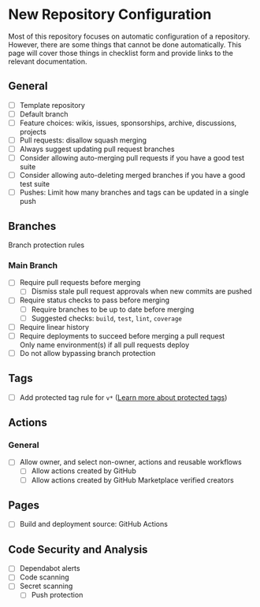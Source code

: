 # New Repository Configuration

Most of this repository focuses on automatic configuration of a repository. However, there are some things that cannot be done automatically. This page will cover those things in checklist form and provide links to the relevant documentation.

## General

- [ ] Template repository
- [ ] Default branch
- [ ] Feature choices: wikis, issues, sponsorships, archive, discussions, projects
- [ ] Pull requests: disallow squash merging
- [ ] Always suggest updating pull request branches
- [ ] Consider allowing auto-merging pull requests if you have a good test suite
- [ ] Consider allowing auto-deleting merged branches if you have a good test suite
- [ ] Pushes: Limit how many branches and tags can be updated in a single push

## Branches

Branch protection rules

### Main Branch

- [ ] Require pull requests before merging  
  - [ ] Dismiss stale pull request approvals when new commits are pushed  
- [ ] Require status checks to pass before merging
  - [ ] Require branches to be up to date before merging  
  - [ ] Suggested checks: `build`, `test`, `lint`, `coverage`  
- [ ] Require linear history
- [ ] Require deployments to succeed before merging a pull request  
      Only name environment(s) if all pull requests deploy  
- [ ] Do not allow bypassing branch protection

## Tags

- [ ] Add protected tag rule for `v*` ([Learn more about protected tags](https://docs.github.com/en/repositories/managing-your-repositorys-settings-and-features/managing-repository-settings/configuring-tag-protection-rules))

## Actions

### General

- [ ] Allow owner, and select non-owner, actions and reusable workflows  
  - [ ] Allow actions created by GitHub  
  - [ ] Allow actions created by GitHub Marketplace verified creators  

## Pages

- [ ] Build and deployment source: GitHub Actions

## Code Security and Analysis

- [ ] Dependabot alerts
- [ ] Code scanning
- [ ] Secret scanning  
  - [ ] Push protection  
